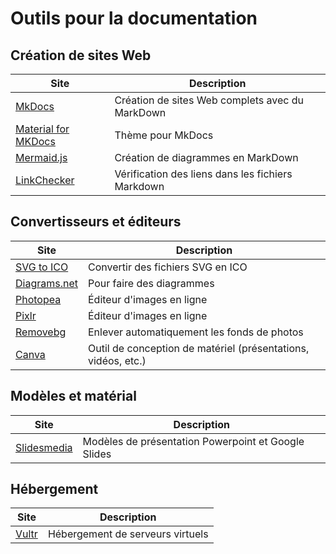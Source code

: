 # Outils pour la documentation

## Création de sites Web

| Site                                                                | Description                                       |
| ------------------------------------------------------------------- | ------------------------------------------------- |
| [MkDocs](https://www.mkdocs.org)                                    | Création de sites Web complets avec du MarkDown   |
| [Material for MKDocs](https://squidfunk.github.io/mkdocs-material/) | Thème pour MkDocs                                 |
| [Mermaid.js](https://mermaid-js.github.io/mermaid/#/)               | Création de diagrammes en MarkDown                |
| [LinkChecker](https://github.com/scivision/linkchecker-markdown)    | Vérification des liens dans les fichiers Markdown |

## Convertisseurs et éditeurs

| Site                                              | Description                                                   |
| ------------------------------------------------- | ------------------------------------------------------------- |
| [SVG to ICO](https://cloudconvert.com/svg-to-ico) | Convertir des fichiers SVG en ICO                             |
| [Diagrams.net](https://www.diagrams.net)          | Pour faire des diagrammes                                     |
| [Photopea](https://www.photopea.com)              | Éditeur d'images en ligne                                     |
| [Pixlr](https://pixlr.com/x/)                     | Éditeur d'images en ligne                                     |
| [Removebg](https://remove.bg)                     | Enlever automatiquement les fonds de photos                   |
| [Canva](https://www.canva.com)                    | Outil de conception de matériel (présentations, vidéos, etc.) |

## Modèles et matérial

| Site                                   | Description                                         |
| -------------------------------------- | --------------------------------------------------- |
| [Slidesmedia](https://slidesmania.com) | Modèles de présentation Powerpoint et Google Slides |

## Hébergement

| Site                          | Description                      |
| ----------------------------- | -------------------------------- |
| [Vultr](https://my.vultr.com) | Hébergement de serveurs virtuels |
